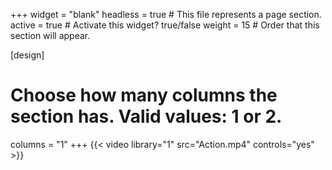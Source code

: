 +++
widget = "blank"
headless = true  # This file represents a page section.
active = true  # Activate this widget? true/false
weight = 15  # Order that this section will appear.



[design]
  # Choose how many columns the section has. Valid values: 1 or 2.
  columns = "1"
+++
{{< video library="1" src="Action.mp4" controls="yes" >}}
